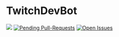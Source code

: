# TwitchDevBot

[![](https://img.shields.io/discord/102860784329052160.svg)](https://discordapp.com/invite/G8UQqNy) [![Pending Pull-Requests](http://githubbadges.herokuapp.com/boennemann/badges/pulls.svg?style=flat)](https://github.com/thecricket/twitchdevbot/pulls) [![Open Issues](http://githubbadges.herokuapp.com/boennemann/badges/issues.svg?style=flat)](https://github.com/thecricket/twitchdevbot/issues)

